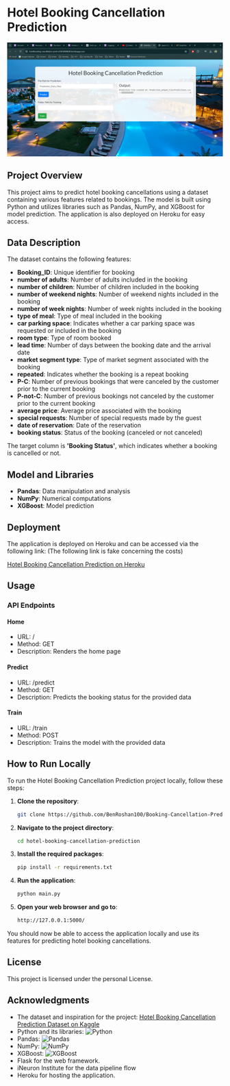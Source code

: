 # Hotel Booking Cancellation Prediction

![Heroku Deployment](deployment.png)

## Project Overview

This project aims to predict hotel booking cancellations using a dataset containing various features related to bookings. The model is built using Python and utilizes libraries such as Pandas, NumPy, and XGBoost for model prediction. The application is also deployed on Heroku for easy access.

## Data Description

The dataset contains the following features:

- **Booking_ID**: Unique identifier for booking
- **number of adults**: Number of adults included in the booking
- **number of children**: Number of children included in the booking
- **number of weekend nights**: Number of weekend nights included in the booking
- **number of week nights**: Number of week nights included in the booking
- **type of meal**: Type of meal included in the booking
- **car parking space**: Indicates whether a car parking space was requested or included in the booking
- **room type**: Type of room booked
- **lead time**: Number of days between the booking date and the arrival date
- **market segment type**: Type of market segment associated with the booking
- **repeated**: Indicates whether the booking is a repeat booking
- **P-C**: Number of previous bookings that were canceled by the customer prior to the current booking
- **P-not-C**: Number of previous bookings not canceled by the customer prior to the current booking
- **average price**: Average price associated with the booking
- **special requests**: Number of special requests made by the guest
- **date of reservation**: Date of the reservation
- **booking status**: Status of the booking (canceled or not canceled)

The target column is **'Booking Status'**, which indicates whether a booking is cancelled or not.

## Model and Libraries

- **Pandas**: Data manipulation and analysis
- **NumPy**: Numerical computations
- **XGBoost**: Model prediction

## Deployment

The application is deployed on Heroku and can be accessed via the following link: (The following link is fake concerning the costs)

[Hotel Booking Cancellation Prediction on Heroku](https://hotelbooking-cancellation-pred-e23654698b90.herokuapp.com/)

## Usage
### API Endpoints
#### Home
- URL: /
- Method: GET
- Description: Renders the home page

#### Predict
- URL: /predict
- Method: GET
- Description: Predicts the booking status for the provided data

#### Train
- URL: /train
- Method: POST
- Description: Trains the model with the provided data

## How to Run Locally

To run the Hotel Booking Cancellation Prediction project locally, follow these steps:

1. **Clone the repository**:

    ```sh
    git clone https://github.com/BenRoshan100/Booking-Cancellation-Prediction.git
    ```

2. **Navigate to the project directory**:

    ```sh
    cd hotel-booking-cancellation-prediction
    ```

3. **Install the required packages**:

    ```sh
    pip install -r requirements.txt
    ```

4. **Run the application**:

    ```sh
    python main.py
    ```

5. **Open your web browser and go to**:

    ```sh
    http://127.0.0.1:5000/
    ```

You should now be able to access the application locally and use its features for predicting hotel booking cancellations.

## License

This project is licensed under the personal License.

## Acknowledgments

- The dataset and inspiration for the project: [Hotel Booking Cancellation Prediction Dataset on Kaggle](https://www.kaggle.com/datasets/youssefaboelwafa/hotel-booking-cancellation-prediction)
- Python and its libraries:
  <img src="https://upload.wikimedia.org/wikipedia/commons/c/c3/Python-logo-notext.svg" alt="Python" width="100" height="100">
- Pandas:
  <img src="https://upload.wikimedia.org/wikipedia/commons/e/ed/Pandas_logo.svg" alt="Pandas" width="100" height="100">
- NumPy:
  <img src="https://upload.wikimedia.org/wikipedia/commons/1/1a/NumPy_logo.svg" alt="NumPy" width="100" height="100">
- XGBoost:
  <img src="https://upload.wikimedia.org/wikipedia/commons/6/69/XGBoost_logo.png" alt="XGBoost" width="100" height="100">
- Flask for the web framework.
- iNeuron Institute for the data pipeline flow
- Heroku for hosting the application.

